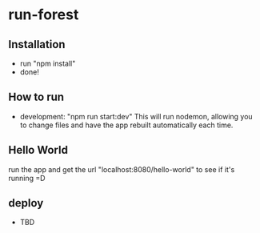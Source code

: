 # run-forest

## Installation
* run "npm install"
* done!

## How to run
* development: "npm run start:dev"
This will run nodemon, allowing you to change files and have the app rebuilt automatically each time.

## Hello World
run the app and get the url "localhost:8080/hello-world" to see if it's running =D

## deploy
* TBD